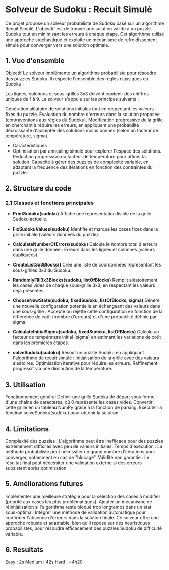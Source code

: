 # Solveur de Sudoku : Recuit Simulé
Ce projet propose un solveur probabiliste de Sudoku basé sur un algorithme Recuit Simulé. L'objectif est de trouver une solution valide à un puzzle Sudoku tout en minimisant les erreurs à chaque étape. Cet algorithme utilise une approche stochastique et exploite un mécanisme de refroidissement simulé pour converger vers une solution optimale.

## 1. Vue d'ensemble
Objectif
Le solveur implémente un algorithme probabiliste pour résoudre des puzzles Sudoku. 
Il respecte l'ensemble des règles classiques du Sudoku :

Les lignes, colonnes et sous-grilles 3x3 doivent contenir des chiffres uniques de 1 à 9.
Le solveur s'appuie sur les principes suivants :

Génération aléatoire de solutions initiales tout en respectant les valeurs fixes du puzzle.
Évaluation du nombre d'erreurs dans la solution proposée (contraventions aux règles du Sudoku).
Modification progressive de la grille en cherchant à réduire les erreurs, en appliquant une probabilité décroissante d'accepter des solutions moins bonnes (selon un facteur de température, sigma).
- Caractéristiques
 - Optimisation par annealing simulé pour explorer l'espace des solutions.
Réduction progressive du facteur de température pour affiner la solution.
Capacité à gérer des puzzles de complexité variable, en adaptant la fréquence des itérations en fonction des contraintes du puzzle.
## 2. Structure du code
### 2.1 Classes et fonctions principales
- **PrintSudoku(sudoku)**
Affiche une représentation lisible de la grille Sudoku actuelle.

- **FixSudokuValues(sudoku)**
Identifie et marque les cases fixes dans la grille initiale (valeurs données du puzzle).

- **CalculateNumberOfErrors(sudoku)**
Calcule le nombre total d'erreurs dans une grille donnée :
Erreurs dans les lignes et colonnes (valeurs dupliquées).

- **CreateList3x3Blocks()**
Crée une liste de coordonnées représentant les sous-grilles 3x3 du Sudoku.

- **RandomlyFill3x3Blocks(sudoku, listOfBlocks)**
Remplit aléatoirement les cases vides de chaque sous-grille 3x3, en respectant les valeurs déjà présentes.

- **ChooseNewState(sudoku, fixedSudoku, listOfBlocks, sigma)**
Génère une nouvelle configuration potentielle en échangeant des valeurs dans une sous-grille :
Accepte ou rejette cette configuration en fonction de la différence de coût (nombre d'erreurs) et d'une probabilité définie par sigma.

- **CalculateInitialSigma(sudoku, fixedSudoku, listOfBlocks)**
Calcule un facteur de température initial (sigma) en estimant les variations de coût dans les premières étapes.

- **solveSudoku(sudoku)**
Résout un puzzle Sudoku en appliquant l'algorithme de recuit simulé :
Initialisation de la grille avec des valeurs aléatoires.
Optimisation itérative pour réduire les erreurs.
Raffinement progressif via une diminution de la température.
## 3. Utilisation
Fonctionnement général
Définir une grille Sudoku de départ sous forme d'une chaîne de caractères, où 0 représente les cases vides.
Convertir cette grille en un tableau NumPy grâce à la fonction de parsing.
Exécuter la fonction solveSudoku(sudoku) pour obtenir la solution.

## 4. Limitations
Complexité des puzzles : L'algorithme peut être inefficace pour des puzzles extrêmement difficiles avec peu de valeurs initiales.
Temps d'exécution : La méthode probabiliste peut nécessiter un grand nombre d'itérations pour converger, notamment en cas de "blocage".
Validité non garantie : Le résultat final peut nécessiter une validation externe si des erreurs subsistent après optimisation.
## 5. Améliorations futures
Implémenter une meilleure stratégie pour la sélection des cases à modifier (priorité aux cases les plus problématiques).
Ajouter un mécanisme de réinitialisation si l'algorithme reste bloqué trop longtemps dans un état sous-optimal.
Intégrer une méthode de validation automatique pour confirmer l'absence d'erreurs dans la solution finale.
Ce solveur offre une approche robuste et adaptable, bien qu'il repose sur des heuristiques probabilistes, pour résoudre efficacement des puzzles Sudoku de difficulté variable.
## 6. Resultats
Easy : 2s
Medium : 42s
Hard : ~4h20
